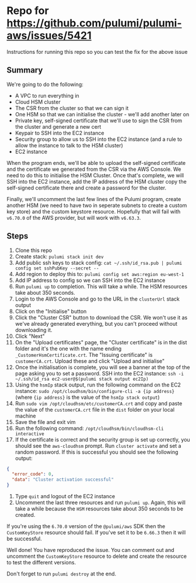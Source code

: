 # Repo for <https://github.com/pulumi/pulumi-aws/issues/5421>

Instructions for running this repo so you can test the fix for the above issue

## Summary

We're going to do the following:

- A VPC to run everything in
- Cloud HSM cluster
- The CSR from the cluster so that we can sign it
- One HSM so that we can initialise the cluster - we'll add another later on
- Private key, self-signed certificate that we'll use to sign the CSR from the cluster and generate a new cert
- Keypair to SSH into the EC2 instance
- Security group to allow us to SSH into the EC2 instance (and a rule to allow the instance to talk to the HSM cluster)
- EC2 instance

When the program ends, we'll be able to upload the self-signed certificate and the certificate we generated from the CSR via the AWS Console. We need to do this to initialise the HSM Cluster. Once that's complete, we will SSH into the EC2 instance, add the IP address of the HSM cluster copy the self-signed certificate there and create a password for the cluster.

Finally, we'll uncomment the last few lines of the Pulumi program, create another HSM (we need to have two in seperate subnets to create a custom key store) and the custom keystore resource. Hopefully that will fail with `v6.70.0` of the AWS provider, but will work with `v6.63.3`.

## Steps

1. Clone this repo
1. Create stack: `pulumi stack init dev`
1. Add public ssh keys to stack config: `cat ~/.ssh/id_rsa.pub | pulumi config set sshPubKey --secret --`
1. Add region to deploy this to: `pulumi config set aws:region eu-west-1`
1. Add IP address to config so we can SSH into the EC2 instance
1. Run `pulumi up` to completion. This will take a while. The HSM resources take about 350 seconds.
1. Login to the AWS Console and go to the URL in the `clusterUrl` stack output
1. Click on the "Initialise" button
1. Click the "Cluster CSR" button to download the CSR. We won't use it as we've already generated everything, but you can't proceed without downloading it.
1. Click "Next"
1. On the "Upload certificates" page, the "Cluster certificate" is in the dist folder and it's the one with the name ending `_CustomerHsmCertificate.crt`. The "Issuing certificate" is `customerCA.crt`. Upload these and click "Upload and initialise"
1. Once the initialisation is complete, you will see a banner at the top of the page asking you to set a password. SSH into the EC2 instance: `ssh -i ~/.ssh/id_rsa ec2-user@$(pulumi stack output ec2Ip)`
1. Using the `hsmIp` stack output, run the following command on the EC2 instance: `sudo /opt/cloudhsm/bin/configure-cli -a {ip address}` (where `{ip address}` is the value of the `hsmIp stack output`)
1. Run `sudo vim /opt/cloudhsm/etc/customerCA.crt` and copy and paste the value of the `customerCA.crt` file in the `dist` folder on your local machine
1. Save the file and exit vim
1. Run the following command: `/opt/cloudhsm/bin/cloudhsm-cli interactive`
1. If the certificate is correct and the security group is set up correctly, you should see the `aws-cloudhsm` prompt. Run `cluster activate` and set a random password. If this is successful you should see the following output:

```json
{
  "error_code": 0,
  "data": "Cluster activation successful"
}
```

1. Type `quit` and logout of the EC2 instance
1. Uncomment the last three resources and run `pulumi up`. Again, this will take a while because the `HSM` resources take about 350 seconds to be created.

If you're using the `6.70.0` version of the `@pulumi/aws` SDK then the `CustomKeyStore` resource should fail. If you've set it to be `6.66.3` then it will be successful. 

Well done! You have reproduced the issue. You can comment out and uncomment the `CustomKeyStore` resource to delete and create the resource to test the different versions.

Don't forget to run `pulumi destroy` at the end.
